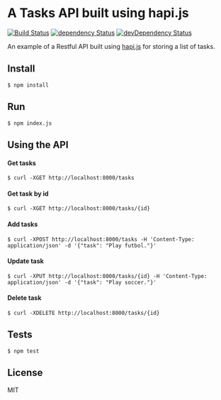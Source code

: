 A Tasks API built using hapi.js
================================

[![Build Status](http://img.shields.io/travis/rcorral/hapijs-restful-api-example.svg?style=flat)](https://travis-ci.org/rcorral/hapijs-restful-api-example)
[![dependency Status](https://david-dm.org/rcorral/hapijs-restful-api-example.svg?style=flat)](https://david-dm.org/rcorral/hapijs-restful-api-example#info=dependencies)
[![devDependency Status](https://david-dm.org/rcorral/hapijs-restful-api-example/dev-status.svg?style=flat)](https://david-dm.org/rcorral/hapijs-restful-api-example#info=devDependencies)

An example of a Restful API built using [hapi.js](http://hapijs.com/) for storing a list of tasks.

Install
-------

`$ npm install`

Run
---

`$ npm index.js`

Using the API
-------------

#### Get tasks
`$ curl -XGET http://localhost:8000/tasks`

#### Get task by id
`$ curl -XGET http://localhost:8000/tasks/{id}`

#### Add tasks
`$ curl -XPOST http://localhost:8000/tasks -H 'Content-Type: application/json' -d '{"task": "Play futbol."}'`

#### Update task
`$ curl -XPUT http://localhost:8000/tasks/{id} -H 'Content-Type: application/json' -d '{"task": "Play soccer."}'`

#### Delete task
`$ curl -XDELETE http://localhost:8000/tasks/{id}`

Tests
-----

`$ npm test`

License
-------

MIT
